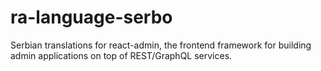 # ra-language-serbo
Serbian translations for react-admin, the frontend framework for building admin applications on top of REST/GraphQL services.


